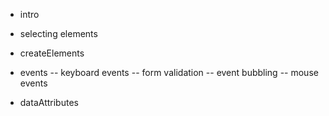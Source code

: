 - intro
- selecting elements
- createElements
- events
-- keyboard events
-- form validation
-- event bubbling
-- mouse events

- dataAttributes
